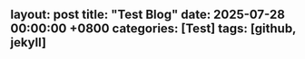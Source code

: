 layout: post
title: "Test Blog"
date: 2025-07-28 00:00:00 +0800
categories: [Test]
tags: [github, jekyll]
---
